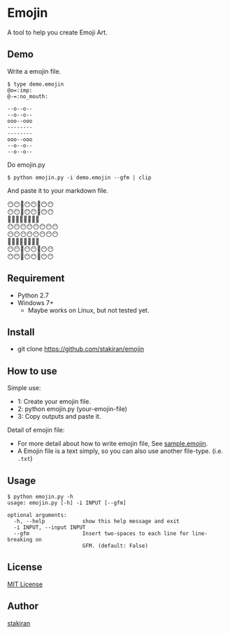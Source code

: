 # Emojin

A tool to help you create Emoji Art.

## Demo

Write a emojin file.

```
$ type demo.emojin
@o=:imp:
@-=:no_mouth:

--o--o--
--o--o--
ooo--ooo
--------
--------
ooo--ooo
--o--o--
--o--o--
```

Do emojin.py

```
$ python emojin.py -i demo.emojin --gfm | clip
```

And paste it to your markdown file.

:no_mouth::no_mouth::imp::no_mouth::no_mouth::imp::no_mouth::no_mouth:  
:no_mouth::no_mouth::imp::no_mouth::no_mouth::imp::no_mouth::no_mouth:  
:imp::imp::imp::no_mouth::no_mouth::imp::imp::imp:  
:no_mouth::no_mouth::no_mouth::no_mouth::no_mouth::no_mouth::no_mouth::no_mouth:  
:no_mouth::no_mouth::no_mouth::no_mouth::no_mouth::no_mouth::no_mouth::no_mouth:  
:imp::imp::imp::no_mouth::no_mouth::imp::imp::imp:  
:no_mouth::no_mouth::imp::no_mouth::no_mouth::imp::no_mouth::no_mouth:  
:no_mouth::no_mouth::imp::no_mouth::no_mouth::imp::no_mouth::no_mouth:  

## Requirement

- Python 2.7
- Windows 7+
  - Maybe works on Linux, but not tested yet.

## Install

- git clone https://github.com/stakiran/emojin

## How to use
Simple use:

- 1: Create your emojin file.
- 2: python emojin.py (your-emojin-file)
- 3: Copy outputs and paste it.

Detail of emojin file:

- For more detail about how to write emojin file, See [sample.emojin](sample.emojin).
- A Emojin file is a text simply, so you can also use another file-type. (i.e. `.txt`)

## Usage

```Terminal
$ python emojin.py -h
usage: emojin.py [-h] -i INPUT [--gfm]

optional arguments:
  -h, --help            show this help message and exit
  -i INPUT, --input INPUT
  --gfm                 Insert two-spaces to each line for line-breaking on
                        GFM. (default: False)
```

## License

[MIT License](LICENSE)

## Author

[stakiran](https://github.com/stakiran)
